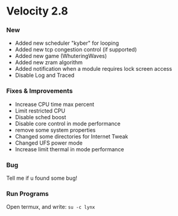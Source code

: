 # Velocity 2.8
### New
- Added new scheduler "kyber" for looping
- Added new tcp congestion control (if supported)
- Added new game (WhuteringWaves)
- Added new zram algorithm
- Added notification when a module requires lock screen access
- Disable Log and Traced

### Fixes & Improvements
- Increase CPU time max percent
- Limit restricted CPU
- Disable sched boost
- Disable core control in mode performance
- remove some system properties
- Changed some directories for Internet Tweak
- Changed UFS power mode
- Increase limit thermal in mode performance

### Bug
Tell me if u found some bug!

### Run Programs
Open termux, and write:
`` su -c lynx ``

